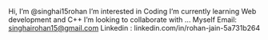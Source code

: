  Hi, I’m @singhai15rohan
 I’m interested in Coding
I’m currently learning Web development and C++
I’m looking to collaborate with ... Myself
Email: singhairohan15@gmail.com
Linkedin : linkedin.com/in/rohan-jain-5a731b264

<!---
singhai15rohan/singhai15rohan is a ✨ special ✨ repository because its `README.md` (this file) appears on your GitHub profile.
You can click the Preview link to take a look at your changes.
--->
